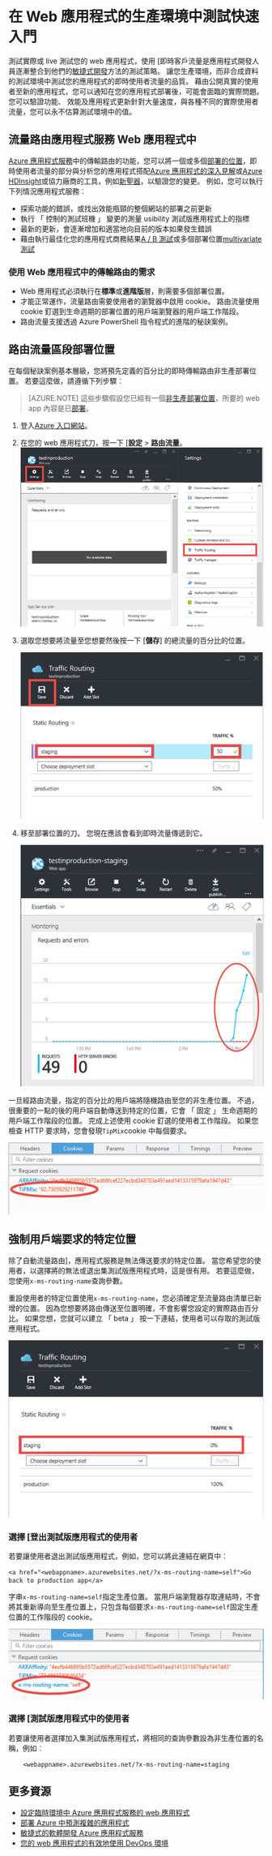 <properties
    pageTitle="在 Web 應用程式的生產環境中測試快速入門"
    description="深入了解生產 （秘訣） 功能 Azure 應用程式服務 Web 應用程式中的測試。"
    services="app-service\web"
    documentationCenter=""
    authors="cephalin"
    manager="wpickett"
    editor=""/>

<tags
    ms.service="app-service-web"
    ms.workload="web"
    ms.tgt_pltfrm="na"
    ms.devlang="na"
    ms.topic="article"
    ms.date="01/13/2016"
    ms.author="cephalin"/>

# <a name="get-started-with-test-in-production-for-web-apps"></a>在 Web 應用程式的生產環境中測試快速入門

測試實際或 live 測試您的 web 應用程式，使用 [即時客戶流量是應用程式開發人員逐漸整合到他們的[敏捷式開發](https://en.wikipedia.org/wiki/Agile_software_development)方法的測試策略。 讓您生產環境，而非合成資料的測試環境中測試您的應用程式的即時使用者流量的品質。 藉由公開真實的使用者至新的應用程式，您可以通知在您的應用程式部署後，可能會面臨的實際問題。 您可以驗證功能、 效能及應用程式更新針對大量速度，與各種不同的實際使用者流量，您可以永不估算測試環境中的值。

## <a name="traffic-routing-in-app-service-web-apps"></a>流量路由應用程式服務 Web 應用程式中

[Azure 應用程式服務](http://go.microsoft.com/fwlink/?LinkId=529714)中的傳輸路由的功能，您可以將一個或多個[部署的位置](web-sites-staged-publishing.md)，即時使用者流量的部分與分析您的應用程式搭配[Azure 應用程式的深入見解](/services/application-insights/)或[Azure HDInsight](/services/hdinsight/)或協力廠商的工具，例如[新聖器](/marketplace/partners/newrelic/newrelic/)，以驗證您的變更。 例如，您可以執行下列情況應用程式服務︰

- 探索功能的錯誤，或找出效能瓶頸的整個網站的部署之前更新
- 執行 「 控制的測試班機 」 變更的測量 usibility 測試版應用程式上的指標
- 最新的更新，會逐漸增加和適當地向目前的版本如果發生錯誤 
- 藉由執行最佳化您的應用程式商務結果[A / B 測試](https://en.wikipedia.org/wiki/A/B_testing)或多個部署位置[multivariate 測試](https://en.wikipedia.org/wiki/Multivariate_testing_in_marketing)

### <a name="requirements-for-using-traffic-routing-in-web-apps"></a>使用 Web 應用程式中的傳輸路由的需求

- Web 應用程式必須執行在**標準**或**進階版**層，則需要多個部署位置。
- 才能正常運作，流量路由需要使用者的瀏覽器中啟用 cookie。 路由流量使用 cookie 釘選到生命週期的部署位置的用戶端瀏覽器的用戶端工作階段。
- 路由流量支援透過 Azure PowerShell 指令程式的進階的秘訣案例。

## <a name="route-traffic-segment-to-a-deployment-slot"></a>路由流量區段部署位置

在每個秘訣案例基本層級，您將預先定義的百分比的即時傳輸路由非生產部署位置。 若要這麼做，請遵循下列步驟︰

>[AZURE.NOTE] 這些步驟假設您已經有一個[非生產部署位置](web-sites-staged-publishing.md)，所要的 web app 內容是已[部署](web-sites-deploy.md)。

1. 登入[Azure 入口網站](https://portal.azure.com/)。
2. 在您的 web 應用程式刀，按一下 [**設定** > **路由流量**。
  ![](./media/app-service-web-test-in-production/01-traffic-routing.png)
3. 選取您想要將流量至您想要然後按一下 [**儲存**] 的總流量的百分比的位置。

    ![](./media/app-service-web-test-in-production/02-select-slot.png)

4. 移至部署位置的刀。 您現在應該會看到即時流量傳遞到它。

    ![](./media/app-service-web-test-in-production/03-traffic-routed.png)

一旦經路由流量，指定的百分比的用戶端將隨機路由至您的非生產位置。 不過，很重要的一點的後的用戶端自動傳送到特定的位置，它會 「 固定 」 生命週期的用戶端工作階段的位置。 完成上述使用 cookie 釘選的使用者工作階段。 如果您檢查 HTTP 要求時，您會發現`TipMix`cookie 中每個要求。

![](./media/app-service-web-test-in-production/04-tip-cookie.png)

## <a name="force-client-requests-to-a-specific-slot"></a>強制用戶端要求的特定位置

除了自動流量路由]，應用程式服務是無法傳送要求的特定位置。 當您希望您的使用者，以選擇將的無法或退出集測試版應用程式時，這是很有用。 若要這麼做，您使用`x-ms-routing-name`查詢參數。

重設使用者的特定位置使用`x-ms-routing-name`，您必須確定至流量路由清單已新增的位置。 因為您想要將路由傳送至位置明確，不會影響您設定的實際路由百分比。 如果您想，您就可以建立 「 beta 」 按一下連結，使用者可以存取的測試版應用程式。

![](./media/app-service-web-test-in-production/06-enable-x-ms-routing-name.png)

### <a name="opt-users-out-of-beta-app"></a>選擇 [登出測試版應用程式的使用者

若要讓使用者退出測試版應用程式，例如，您可以將此連結在網頁中︰

    <a href="<webappname>.azurewebsites.net/?x-ms-routing-name=self">Go back to production app</a>

字串`x-ms-routing-name=self`指定生產位置。 當用戶端瀏覽器存取連結時，不會將其重新導向至生產位置上，只包含每個要求`x-ms-routing-name=self`固定生產位置的工作階段的 cookie。

![](./media/app-service-web-test-in-production/05-access-production-slot.png)

### <a name="opt-users-in-to-beta-app"></a>選擇 [測試版應用程式中的使用者

若要讓使用者選擇加入集測試版應用程式，將相同的查詢參數設為非生產位置的名稱，例如︰

        <webappname>.azurewebsites.net/?x-ms-routing-name=staging

## <a name="more-resources"></a>更多資源 ##

-   [設定臨時環境中 Azure 應用程式服務的 web 應用程式](web-sites-staged-publishing.md)
-   [部署 Azure 中預測複雜的應用程式](app-service-deploy-complex-application-predictably.md)
-   [敏捷式的軟體開發 Azure 應用程式服務](app-service-agile-software-development.md)
-   [您的 web 應用程式的有效地使用 DevOps 環境](app-service-web-staged-publishing-realworld-scenarios.md)